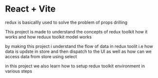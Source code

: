 # React + Vite

redux is basicallly used to solve the problem of props drilling

This project is made to understand the concepts of redux toolkit how it works and how reduux toolkit model works

by making this project i understand the flow of data in redux toolit i.e how data is updste in store and then dispatch to the UI as well as how can we access data from store using select

in this project we also learn how to setup redux toolkit environment in various steps

